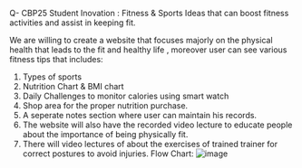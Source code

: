 Q- CBP25 Student Inovation : Fitness & Sports
Ideas that can boost fitness activities and assist in keeping fit.

We are willing to create a website that focuses majorly on the physical health that leads to the fit and healthy life , moreover user can see various fitness tips that includes:
1. Types of sports 
2. Nutrition Chart & BMI chart
3. Daily Challenges to monitor calories using smart watch
4. Shop area for the proper nutrition purchase.
5. A seperate notes section where user can maintain his records.
6. The website will also have the recorded video lecture to educate people about the importance of being physically fit.
7. There will video lectures of about the exercises of trained trainer for correct postures to avoid injuries.
Flow Chart: ![image](https://github.com/ayushman3004/Fit_x_holic/assets/139211178/8daebc06-b709-4734-b583-b72f13cd7156)


